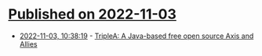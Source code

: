 # [Published on 2022-11-03](index.md)

* [2022-11-03, 10:38:19](https://news.ycombinator.com/item?id=33449168) - [TripleA: A Java-based free open source Axis and Allies](https://triplea-game.org/)
